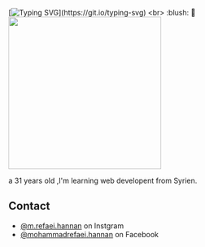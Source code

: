 [![Typing SVG](https://readme-typing-svg.demolab.com/?lines=Hi+there+I´m+Refaei+👋;let´s+learn+something+new!)](https://git.io/typing-svg) 
<br>
:blush: 👋
<br>
<img src="https://scontent-frt3-2.xx.fbcdn.net/v/t39.30808-6/310620429_1135906120635100_1077771577331988685_n.jpg?_nc_cat=108&ccb=1-7&_nc_sid=174925&_nc_eui2=AeHkp9rnxWo1t2ECBgMTCQVEJ8087MrY-mknzTzsytj6ae-eBleZSUxRev9N9Z42MgtUIc8UtYgdVf4g7qkLLWC8&_nc_ohc=tDbgPsO8bOwAX-GjCki&_nc_ht=scontent-frt3-2.xx&oh=00_AfAx4S8C-YRniNMbQtYi55Yiqa5QE-oo90IBhYXDTfaRRQ&oe=640B7C44" width="300" />

a 31 years old ,I'm learning web developent from Syrien.


## Contact
- [@m.refaei.hannan](https://www.instagram.com/m.refaei.hannan/) on Instgram
- [@mohammadrefaei.hannan](https://www.facebook.com/mohammadrefaei.hannan/) on Facebook
